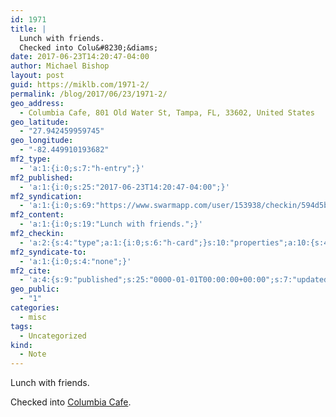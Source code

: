```yaml
---
id: 1971
title: |
  Lunch with friends.
  Checked into Colu&#8230;&diams;
date: 2017-06-23T14:20:47-04:00
author: Michael Bishop
layout: post
guid: https://miklb.com/1971-2/
permalink: /blog/2017/06/23/1971-2/
geo_address:
  - Columbia Cafe, 801 Old Water St, Tampa, FL, 33602, United States
geo_latitude:
  - "27.942459959745"
geo_longitude:
  - "-82.449910193682"
mf2_type:
  - 'a:1:{i:0;s:7:"h-entry";}'
mf2_published:
  - 'a:1:{i:0;s:25:"2017-06-23T14:20:47-04:00";}'
mf2_syndication:
  - 'a:1:{i:0;s:69:"https://www.swarmapp.com/user/153938/checkin/594d5bff12c8f025fd9a2b23";}'
mf2_content:
  - 'a:1:{i:0;s:19:"Lunch with friends.";}'
mf2_checkin:
  - 'a:2:{s:4:"type";a:1:{i:0;s:6:"h-card";}s:10:"properties";a:10:{s:4:"name";a:1:{i:0;s:13:"Columbia Cafe";}s:3:"url";a:2:{i:0;s:49:"https://foursquare.com/v/4bb793a898c7ef3b0aff2f02";i:1;s:29:"http://columbiarestaurant.com";}s:3:"tel";a:1:{i:0;s:14:"(813) 229-5511";}s:8:"latitude";a:1:{i:0;d:27.942459959745001;}s:9:"longitude";a:1:{i:0;d:-82.449910193682001;}s:14:"street-address";a:1:{i:0;s:16:"801 Old Water St";}s:8:"locality";a:1:{i:0;s:5:"Tampa";}s:6:"region";a:1:{i:0;s:2:"FL";}s:12:"country-name";a:1:{i:0;s:13:"United States";}s:11:"postal-code";a:1:{i:0;s:5:"33602";}}}'
mf2_syndicate-to:
  - 'a:1:{i:0;s:4:"none";}'
mf2_cite:
  - 'a:4:{s:9:"published";s:25:"0000-01-01T00:00:00+00:00";s:7:"updated";s:25:"0000-01-01T00:00:00+00:00";s:8:"category";a:1:{i:0;s:0:"";}s:6:"author";a:0:{}}'
geo_public:
  - "1"
categories:
  - misc
tags:
  - Uncategorized
kind:
  - Note
---
```

Lunch with friends.
<p>Checked into <a class="h-card p-location" href="http://columbiarestaurant.com">Columbia Cafe</a>.</p>
